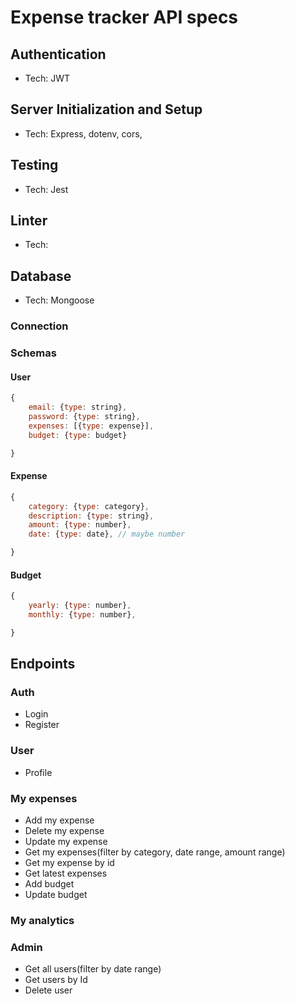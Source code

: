 # Expense tracker API specs

## Authentication

- Tech: JWT

## Server Initialization and Setup

- Tech: Express, dotenv, cors,

## Testing

- Tech: Jest

## Linter

- Tech:

## Database

- Tech: Mongoose

### Connection

### Schemas

#### User

```js
{
    email: {type: string},
    password: {type: string},
    expenses: [{type: expense}],
    budget: {type: budget}

}
```

#### Expense

```js
{
    category: {type: category},
    description: {type: string},
    amount: {type: number},
    date: {type: date}, // maybe number

}
```

#### Budget

```js
{
    yearly: {type: number},
    monthly: {type: number},

}
```

## Endpoints

### Auth

- Login
- Register

### User

- Profile

### My expenses

- Add my expense
- Delete my expense
- Update my expense
- Get my expenses(filter by category, date range, amount range)
- Get my expense by id
- Get latest expenses
- Add budget
- Update budget

### My analytics

### Admin

- Get all users(filter by date range)
- Get users by Id
- Delete user
